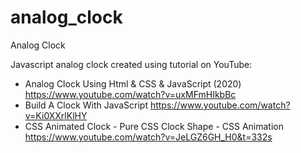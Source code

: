 # analog_clock
Analog Clock 

Javascript analog clock created using tutorial on YouTube:
- Analog Clock Using Html & CSS & JavaScript (2020) https://www.youtube.com/watch?v=uxMFmHIkbBc
- Build A Clock With JavaScript https://www.youtube.com/watch?v=Ki0XXrlKlHY
- CSS Animated Clock - Pure CSS Clock Shape - CSS Animation https://www.youtube.com/watch?v=JeLGZ6GH_H0&t=332s 
